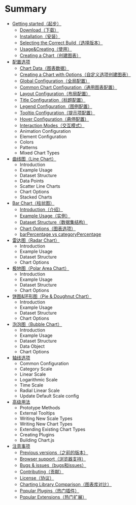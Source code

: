 # Summary

* [Getting started（起步）](qi-bu/qi-bu.md)
  * [Download（下载）](qi-bu/qi-bu.md#xiazai)
  * [Installation（安装）](qi-bu/qi-bu.md#anzhuang)
  * [Selecting the Correct Build（选择版本）](qi-bu/qi-bu.md#xuanzebanben)
  * [Usage&Creating（使用）](qi-bu/qi-bu.md#shiyong)
  * [Creating a Chart（创建图表）](qi-bu/qi-bu.md#creating)
* [配置选项](pei-zhi-xuan-xiang/pei-zhi-xuan-xiang.md)
  * [Chart Data（图表数据）](pei-zhi-xuan-xiang/pei-zhi-xuan-xiang.md#tu-biao-shu-ju)
  * [Creating a Chart with Options（自定义选项创建图表）](pei-zhi-xuan-xiang/pei-zhi-xuan-xiang.md#zi-ding-yi-xuan-xiang)
  * [Global Configuration（全局配置）](pei-zhi-xuan-xiang/pei-zhi-xuan-xiang.md#quan-ju-pei-zhi)
  * [Common Chart Configuration（通用图表配置）](pei-zhi-xuan-xiang/pei-zhi-xuan-xiang.md#tong-yong-tu-biao-pei-zhi)
  * [Layout Configuration（布局配置）](pei-zhi-xuan-xiang/pei-zhi-xuan-xiang.md#bu-ju-pei-zhi)
  * [Title Configuration（标题配置）](pei-zhi-xuan-xiang/pei-zhi-xuan-xiang.md#biao-ti-pei-zhi)
  * [Legend Configuration（图例配置）](pei-zhi-xuan-xiang/pei-zhi-xuan-xiang.md#tu-li-pei-zhi)
  * [Tooltip Configuration（提示项配置）](pei-zhi-xuan-xiang/pei-zhi-xuan-xiang.md#ti-shi-xiang-pei-zhi)
  * [Hover Configuration（悬停配置）](pei-zhi-xuan-xiang/pei-zhi-xuan-xiang.md#xuan-ting-pei-zhi)
  * [Interaction Modes（交互模式）](pei-zhi-xuan-xiang/pei-zhi-xuan-xiang.md#jiao-hu-mo-shi)
  * Animation Configuration
  * Element Configuration
  * Colors
  * Patterns
  * Mixed Chart Types
* [曲线图（Line Chart）](qu-xian-tu/qu-xian-tu.md)
  * Introduction
  * Example Usage
  * Dataset Structure
  * Data Points
  * Scatter Line Charts
  * Chart Options
  * Stacked Charts
* [Bar Chart（柱状图）](zhu-zhuang-tu/zhu-zhuang-tu.md)
  * [Introduction（介绍）](zhu-zhuang-tu/zhu-zhuang-tu.md#Introduction)
  * [Example Usage（实例）](zhu-zhuang-tu/zhu-zhuang-tu.md#example)
  * [Dataset Structure（数据集结构）](zhu-zhuang-tu/zhu-zhuang-tu.md#dataset)
  * [Chart Options（图表选项）](zhu-zhuang-tu/zhu-zhuang-tu.md#option)
  * [barPercentage vs categoryPercentage](zhu-zhuang-tu/zhu-zhuang-tu.md#vs)
* [雷达图（Radar Chart）](lei-da-tu/lei-da-tu.md)
  * Introduction
  * Example Usage
  * Dataset Structure
  * Chart Options
* [极地图（Polar Area Chart）](ji-di-tu/ji-di-tu.md)
  * Introduction
  * Example Usage
  * Dataset Structure
  * Chart Options
* [饼图&环形图（Pie & Doughnut Chart）](bing-tu/bing-tu.md)
  * Introduction
  * Example Usage
  * Dataset Structure
  * Chart Options
* [泡泡图（Bubble Chart）](pao-pao-tu/pao-pao-tu.md)
  * Introduction
  * Example Usage
  * Dataset Structure
  * Data Object
  * Chart Options
* [轴线选项](zhou-xian-xuan-xiang/zhou-xian-xuan-xiang.md)
  * Common Configuration
  * Category Scale
  * Linear Scale
  * Logarithmic Scale
  * Time Scale
  * Radial Linear Scale
  * Update Default Scale config
* [高级用法](gao-ji-yong-fa/gao-ji-yong-fa.md)
  * Prototype Methods
  * External Tooltips
  * Writing New Scale Types
  * Writing New Chart Types
  * Extending Existing Chart Types
  * Creating Plugins
  * Building Chart.js
* [注意事项](zhu-yi-shi-xiang/zhu-yi-shi-xiang.md)
  * [Previous versions（之前的版本）](zhu-yi-shi-xiang/zhu-yi-shi-xiang.md#previous)
  * [Browser support（浏览器支持）](zhu-yi-shi-xiang/zhu-yi-shi-xiang.md#browser)
  * [Bugs & issues（bugs和issues）](zhu-yi-shi-xiang/zhu-yi-shi-xiang.md#bugs)
  * [Contributing（贡献）](zhu-yi-shi-xiang/zhu-yi-shi-xiang.md#contribution)
  * [License（协议）](zhu-yi-shi-xiang/zhu-yi-shi-xiang.md#license)
  * [Charting Library Comparison（图表库对比）](zhu-yi-shi-xiang/zhu-yi-shi-xiang.md#charting)
  * [Popular Plugins（热门插件）](zhu-yi-shi-xiang/zhu-yi-shi-xiang.md#plugin)
  * [Popular Extensions（热门扩展）](zhu-yi-shi-xiang/zhu-yi-shi-xiang.md#extension)
